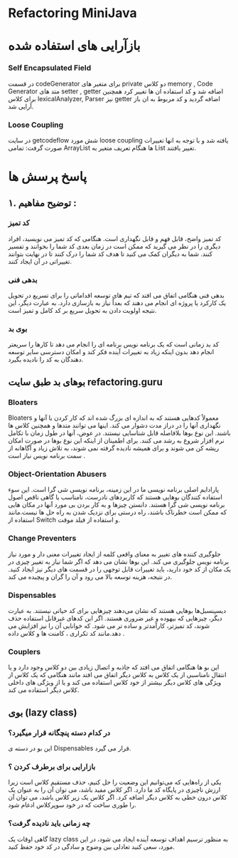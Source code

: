 # Refactoring MiniJava

# بازآرایی های استفاده شده
### Self Encapsulated Field
در قسمت codeGenerator برای متغیر های private دو کلاس memory , Code Generator متد های setter , getter اضافه شد و کد استفاده ان ها تغییر کرد همچنین برای کلاس lexicalAnalyzer, Parser نیز getter اضافه گردید و کد مربوط به ان باز آرایی شد.
### Loose Coupling
در سایت getcodeflow شش مورد loose coupling یافته شد و با توجه به انها تغییرات صورت گرفت:
تمامی ArrayList ها هنگام تعریف متغیر به List تغییر یافتند.
### 



# پاسخ پرسش ها
##  ۱. توضیح مفاهیم :
### کد تمیز 
کد تمیز واضح، قابل فهم و قابل نگهداری است. هنگامی که کد تمیز می نویسید، افراد دیگری را در نظر می گیرید که ممکن است در زمان بعدی کد شما را بخوانند و تفسیر کنند. شما به دیگران کمک می کنید تا هدف کد شما را درک کنند تا در نهایت بتوانند تغییراتی در آن ایجاد کنند.

### بدهی فنی 
بدهی فنی  هنگامی اتفاق می افتد که تیم های توسعه اقداماتی را برای تسریع در تحویل یک کارکرد یا پروژه ای انجام می دهند که بعداً نیاز به بازسازی دارد. به عبارت دیگر، این نتیجه اولویت دادن به تحویل سریع بر کد کامل و تمیز است.

### بوی بد 
کد بد زمانی است که یک برنامه نویس برنامه ای را انجام می دهد تا کارها را سریعتر انجام دهد بدون اینکه زیاد به تغییرات آینده فکر کند و امکان دسترسی سایر توسعه دهندگان به کد را نادیده بگیرد.

## بوهای بد طبق سایت refactoring.guru

### Bloaters
Bloaters معمولاً کدهایی هستند که به اندازه ای بزرگ شده اند که کار کردن با آنها و نگهداری آنها را در دراز مدت دشوار می کند. اینها می توانند متدها و همچنین کلاس ها باشند. این نوع بوها بلافاصله قابل شناسایی نیستند. در عوض، آنها در طول زمان با تکامل نرم افزار شروع به رشد می کنند. برای اطمینان از اینکه این نوع بوها در صورت امکان ریشه کن می شوند و برای همیشه نادیده گرفته نمی شوند، به تلاش زیاد و آگاهانه از سمت برنامه نویس نیاز است .

### Object-Orientation Abusers
پارادایم اصلی برنامه نویسی ما در این زمینه، برنامه نویسی شی گرا است. این سوء استفاده کنندگان بوهایی هستند که کاربردهای نادرست، نامناسب یا گاهی ناقص اصول برنامه نویسی شی گرا هستند. دانستن چیزها و به کار بردن بی مورد آنها در مکان هایی که ممکن است خطرناک باشند، راه درستی برای نزدیک شدن به راه حل ها نیست.مانند استفاده از Switch و استفاده از فیلد موقت.

### Change Preventers
جلوگیری کننده های تغییر به معنای واقعی کلمه از ایجاد تغییرات معنی دار و مورد نیاز برنامه نویس جلوگیری می کند. این بوها نشان می دهد که اگر شما نیاز به تغییر چیزی در یک مکان از کد خود دارید، باید تغییرات قابل توجهی را در قسمت های دیگر نیز ایجاد کنید. در نتیجه، هزینه توسعه بالا می رود و آن را گران و پیچیده می کند.

### Dispensables
دیسپنسبل‌ها بوهایی هستند که نشان می‌دهند چیزهایی برای کد حیاتی نیستند. به عبارت دیگر، چیزهایی که بیهوده و غیر ضروری هستند. اگر این کدهای غیرقابل استفاده حذف شوند، کد تمیزتر، کارآمدتر و ساده تر می شود. که خوانایی آن را نیز افزایش می دهد.مانند کد تکراری ، کامنت ها و کلاس داده .

### Couplers
این بو ها هنگامی اتفاق می افتد که جاذبه و اتصال زیادی بین دو کلاس وجود دارد و یا انتقال نامناسبی از یک کلاس به کلاس دیگر اتفاق می افتد مانند هنگامی که یک کلاس از ویژگی های کلاس دیگر بیشتر از خود کلاس استفاده می کند و یا از ویژگی های داخلی کلاس دیگر استفاده می کند.

## بوی (lazy class)
### در کدام دسته پنچگانه قرار میگیرد؟
این بو در دسته ی Dispensables قرار می گیرد.

### بازارایی برای برطرف کردن ؟
یکی از راه‌هایی که می‌توانیم این وضعیت را حل کنیم، حذف مستقیم کلاس است زیرا ارزش ناچیزی در پایگاه کد ما دارد. اگر کلاس مفید باشد، می توان آن را به عنوان یک کلاس درون خطی به کلاس دیگر اضافه کرد. اگر کلاس یک زیر کلاس باشد، می توان آن را طوری ساخت که در خود سوپرکلاس ادغام شود.

###  چه زمانی باید نادیده گرفت؟
گاهی اوقات یک lazy class به منظور ترسیم اهداف توسعه آینده ایجاد می شود، در این مورد، سعی کنید تعادلی بین وضوح و سادگی در کد خود حفظ کنید.